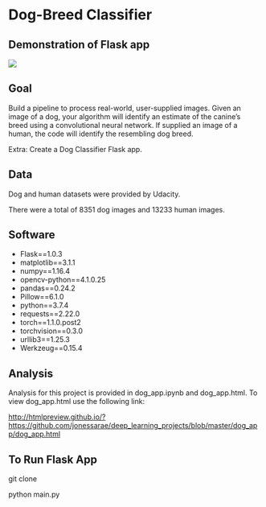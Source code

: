# Dog-Breed Classifier

## Demonstration of Flask app

![](https://media.giphy.com/media/iH8C4Jou3rbS5TY4Xl/giphy.gif)

## Goal

Build a pipeline to process real-world, user-supplied images. Given an image of a dog, your algorithm will identify an estimate of the canine’s breed using a convolutional neural network. If supplied an image of a human, the code will identify the resembling dog breed.

Extra: Create a Dog Classifier Flask app.

## Data

Dog and human datasets were provided by Udacity. 

There were a total of 8351 dog images and 13233 human images.

## Software 

* Flask==1.0.3
* matplotlib==3.1.1
* numpy==1.16.4
* opencv-python==4.1.0.25
* pandas==0.24.2
* Pillow==6.1.0
* python==3.7.4
* requests==2.22.0
* torch==1.1.0.post2
* torchvision==0.3.0
* urllib3==1.25.3
* Werkzeug==0.15.4

## Analysis 

Analysis for this project is provided in dog_app.ipynb and dog_app.html. To view dog_app.html use the following link:

http://htmlpreview.github.io/?https://github.com/jonessarae/deep_learning_projects/blob/master/dog_app/dog_app.html

## To Run Flask App

git clone

python main.py


